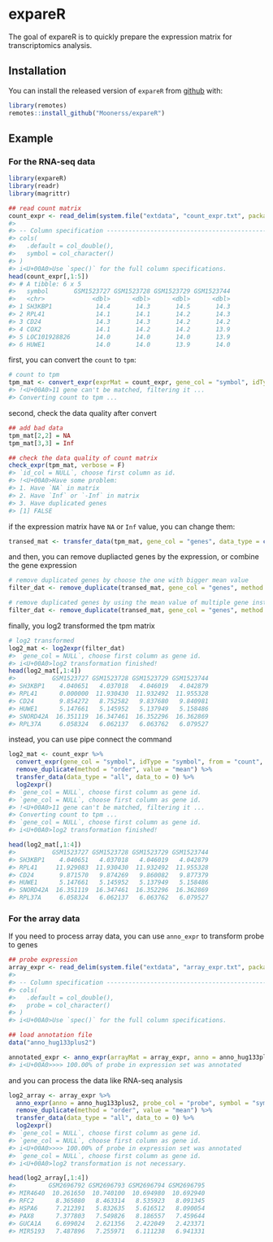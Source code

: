 
<!-- README.md is generated from README.Rmd. Please edit that file -->

# expareR

<!-- badges: start -->
<!-- badges: end -->

The goal of expareR is to quickly prepare the expression matrix for
transcriptomics analysis.

## Installation

You can install the released version of `expareR` from
[github](https://github.com/Moonerss/expareR) with:

``` r
library(remotes)
remotes::install_github("Moonerss/expareR")
```

## Example

### For the RNA-seq data

``` r
library(expareR)
library(readr)
library(magrittr)

## read count matrix
count_expr <- read_delim(system.file("extdata", "count_expr.txt", package = "expareR"), delim = "\t")
#> 
#> -- Column specification --------------------------------------------------------
#> cols(
#>   .default = col_double(),
#>   symbol = col_character()
#> )
#> i<U+00A0>Use `spec()` for the full column specifications.
head(count_expr[,1:5])
#> # A tibble: 6 x 5
#>   symbol       GSM1523727 GSM1523728 GSM1523729 GSM1523744
#>   <chr>             <dbl>      <dbl>      <dbl>      <dbl>
#> 1 SH3KBP1            14.4       14.3       14.5       14.3
#> 2 RPL41              14.1       14.1       14.2       14.3
#> 3 CD24               14.3       14.3       14.2       14.2
#> 4 COX2               14.1       14.2       14.2       13.9
#> 5 LOC101928826       14.0       14.0       14.0       13.9
#> 6 HUWE1              14.0       14.0       13.9       14.0
```

first, you can convert the `count` to `tpm`:

``` r
# count to tpm
tpm_mat <- convert_expr(exprMat = count_expr, gene_col = "symbol", idType = "symbol", from = "count", to = "tpm", org = "human", effLength = NULL)
#> !<U+00A0>11 gene can't be matched, filtering it ...
#> Converting count to tpm ...
```

second, check the data quality after convert

``` r
## add bad data
tpm_mat[2,2] = NA
tpm_mat[3,3] = Inf

## check the data quality of count matrix
check_expr(tpm_mat, verbose = F)
#> `id_col = NULL`, choose first column as id.
#> !<U+00A0>Have some problem:
#> 1. Have `NA` in matrix
#> 2. Have `Inf` or `-Inf` in matrix
#> 3. Have duplicated genes
#> [1] FALSE
```

if the expression matrix have `NA` or `Inf` value, you can change them:

``` r
transed_mat <- transfer_data(tpm_mat, gene_col = "genes", data_type = c("all", "NA", "Inf"), data_to = 0)
```

and then, you can remove dupliacted genes by the expression, or combine
the gene expression

``` r
# remove duplicated genes by choose the one with bigger mean value
filter_dat <- remove_duplicate(transed_mat, gene_col = "genes", method = "order", value = "mean")

# remove duplicated genes by using the mean value of multiple gene instead of raw value
filter_dat <- remove_duplicate(transed_mat, gene_col = "genes", method = "combin", value = "mean")
```

finally, you log2 transformed the tpm matrix

``` r
# log2 transformed
log2_mat <- log2expr(filter_dat)
#> `gene_col = NULL`, choose first column as gene id.
#> i<U+00A0>log2 transformation finished!
head(log2_mat[,1:4])
#>          GSM1523727 GSM1523728 GSM1523729 GSM1523744
#> SH3KBP1    4.040651   4.037018   4.046019   4.042879
#> RPL41      0.000000  11.930430  11.932492  11.955328
#> CD24       9.854272   8.752582   9.837680   9.840981
#> HUWE1      5.147661   5.145952   5.137949   5.158486
#> SNORD42A  16.351119  16.347461  16.352296  16.362869
#> RPL37A     6.058324   6.062137   6.063762   6.079527
```

instead, you can use pipe connect the command

``` r
log2_mat <- count_expr %>% 
  convert_expr(gene_col = "symbol", idType = "symbol", from = "count", to = "tpm", org = "human", effLength = NULL) %>% 
  remove_duplicate(method = "order", value = "mean") %>% 
  transfer_data(data_type = "all", data_to = 0) %>% 
  log2expr()
#> `gene_col = NULL`, choose first column as gene id.
#> `gene_col = NULL`, choose first column as gene id.
#> !<U+00A0>11 gene can't be matched, filtering it ...
#> Converting count to tpm ...
#> `gene_col = NULL`, choose first column as gene id.
#> i<U+00A0>log2 transformation finished!
```

``` r
head(log2_mat[,1:4])
#>          GSM1523727 GSM1523728 GSM1523729 GSM1523744
#> SH3KBP1    4.040651   4.037018   4.046019   4.042879
#> RPL41     11.929083  11.930430  11.932492  11.955328
#> CD24       9.871570   9.874269   9.860082   9.877379
#> HUWE1      5.147661   5.145952   5.137949   5.158486
#> SNORD42A  16.351119  16.347461  16.352296  16.362869
#> RPL37A     6.058324   6.062137   6.063762   6.079527
```

### For the array data

If you need to process array data, you can use `anno_expr` to transform
probe to genes

``` r
## probe expression
array_expr <- read_delim(system.file("extdata", "array_expr.txt", package = "expareR"), delim = "\t")
#> 
#> -- Column specification --------------------------------------------------------
#> cols(
#>   .default = col_double(),
#>   probe = col_character()
#> )
#> i<U+00A0>Use `spec()` for the full column specifications.

## load annotation file 
data("anno_hug133plus2")

annotated_expr <- anno_expr(arrayMat = array_expr, anno = anno_hug133plus2, probe_col = "probe", symbol = "symbol", probe = "probe_id")
#> i<U+00A0>>>> 100.00% of probe in expression set was annotated
```

and you can process the data like RNA-seq analysis

``` r
log2_array <- array_expr %>% 
  anno_expr(anno = anno_hug133plus2, probe_col = "probe", symbol = "symbol", probe = "probe_id") %>% 
  remove_duplicate(method = "order", value = "mean") %>% 
  transfer_data(data_type = "all", data_to = 0) %>% 
  log2expr()
#> `gene_col = NULL`, choose first column as gene id.
#> `gene_col = NULL`, choose first column as gene id.
#> i<U+00A0>>>> 100.00% of probe in expression set was annotated
#> `gene_col = NULL`, choose first column as gene id.
#> i<U+00A0>log2 transformation is not necessary.

head(log2_array[,1:4])
#>         GSM2696792 GSM2696793 GSM2696794 GSM2696795
#> MIR4640  10.261650  10.740100  10.694980  10.692940
#> RFC2      8.365080   8.463314   8.535923   8.091345
#> HSPA6     7.212391   5.832635   5.616512   8.090054
#> PAX8      7.377803   7.549826   8.186557   7.459644
#> GUCA1A    6.699024   2.621356   2.422049   2.423371
#> MIR5193   7.487896   7.255971   6.111238   6.941331
```
